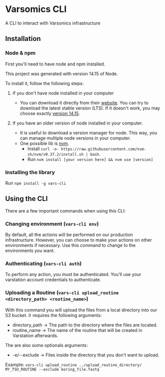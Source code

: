 # Varsomics CLI

A CLI to interact with Varsomics infrastructure

## Installation

### Node & npm

First you'll need to have node and npm installed.

This project was generated with version 14.15 of Node.

To install it, follow the following steps:

1) If you don't have node installed in your computer
    - You can download it directly from their [website](https://nodejs.org/en/). You can try to download the latest stable version (LTS).
      If it doesn't work, you may choose exactly [version 14.15](https://nodejs.org/download/release/v14.15.4/).

2) If you have an older version of node installed in your computer.
    - It is useful to download a version manager for node. This way, you can manage multiple node versions in your computer.
    - One possible lib is [nvm](https://github.com/nvm-sh/nvm).
        - Install `curl -o- https://raw.githubusercontent.com/nvm-sh/nvm/v0.37.2/install.sh | bash`.
        - Run `nvm install [your version here] && nvm use [version]`

### Installing the library

Run `npm install -g vars-cli`

## Using the CLI

There are a few important commands when using this CLI:

### Changing environment (`vars-cli env`)

By default, all the actions will be performed on our production infrastructure. However, you can
choose to make your actions on other environments if necessary. Use this command to change to the
environments you want.

### Authenticating (`vars-cli auth`)

To perform any action, you must be authenticated. You'll use your varstation account credentials
to authenticate.

### Uploading a Routine (`vars-cli upload_routine <directory_path> <routine_name>`)

With this command you will upload the files from a local directory into our S3 bucket. Ir requires the 
following arguments:
- directory_path -> The path to the directory  where the files are located.
- routine_name -> The name of the routine that will be created in Varstation afterwards.

The are also some optionals arguments:
- -e/--exclude -> Files inside the directory that you don't want to upload.

Example:
`vars-cli upload_routine ../upload_routine_directory/ MY_TSO_ROUTINE --exclude boring_file.fastq`
